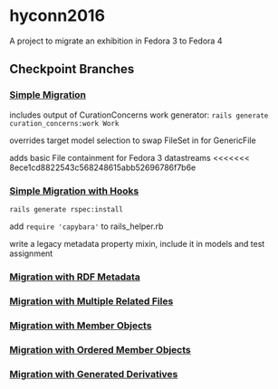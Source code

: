 # hyconn2016

A project to migrate an exhibition in Fedora 3 to Fedora 4
## Checkpoint Branches
### [Simple Migration](../../tree/migrate-simple)
includes output of CurationConcerns work generator: `rails generate curation_concerns:work Work`

overrides target model selection to swap FileSet in for GenericFile

adds basic File containment for Fedora 3 datastreams
<<<<<<< 8ece1cd8822543c568248615abb52696786f7b6e

### [Simple Migration with Hooks](../../tree/migrate-hooks)
`rails generate rspec:install`

add `require 'capybara'` to rails_helper.rb

write a legacy metadata property mixin, include it in models and test assignment
### [Migration with RDF Metadata](../../tree/migrate-metadata)
### [Migration with Multiple Related Files](../../tree/migrate-ocr-fileset)
### [Migration with Member Objects](../../tree/migrate-members)
### [Migration with Ordered Member Objects](../../tree/migrate-structure)
### [Migration with Generated Derivatives](../../tree/migrate-derivatives)

